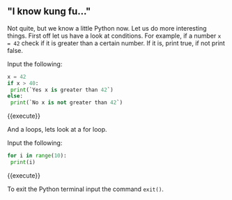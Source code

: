 ## "I know kung fu..."

Not quite, but we know a little Python now. Let us do more interesting things.
First off let us have a look at conditions. For example, if a number `x = 42` check if it is greater than a certain number. If it is, print true, if not print false.

Input the following:

```python
x = 42
if x > 40:
 print(`Yes x is greater than 42`)
else:
 print(`No x is not greater than 42`)
```
{{execute}}

And a loops, lets look at a for loop.

Input the following:

```python
for i in range(10):
 print(i)
```
{{execute}}

To exit the Python terminal input the command `exit()`.